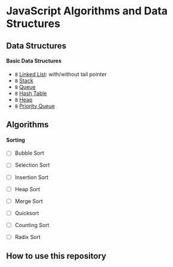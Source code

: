 # JavaScript Algorithms and Data Structures




## Data Structures

#### Basic Data Structures                              
 
- `B` [Linked List](data-structures/linked-list): with/without tail pointer      
- `B` [Stack]()                                            
- `B` [Queue]()                                                  
- `B` [Hash Table]()                                                         
- `B` [Heap]()                                                                       
- `B` [Priority Queue]()                                                             


 ## Algorithms 
 
 #### Sorting
 - [ ] Bubble Sort
 - [ ] Selection Sort
 - [ ] Insertion Sort
 - [ ] Heap Sort
 - [ ] Merge Sort
 - [ ] Quicksort 
 - [ ] Counting Sort 
 - [ ] Radix Sort 
 
 
## How to use this repository